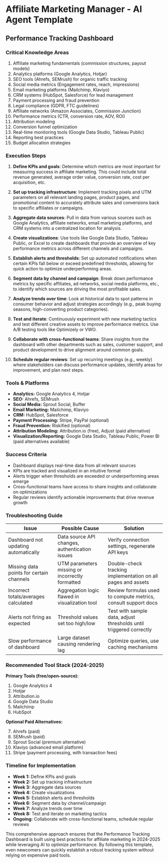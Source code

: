 # Affiliate Marketing Manager - AI Agent Template

## Performance Tracking Dashboard

### Critical Knowledge Areas

1. Affiliate marketing fundamentals (commission structures, payout models)
2. Analytics platforms (Google Analytics, Hotjar) 
3. SEO tools (Ahrefs, SEMrush) for organic traffic tracking
4. Social media metrics (Engagement rates, reach, impressions)
5. Email marketing platforms (Mailchimp, Klaviyo)
6. CRM systems (HubSpot, Salesforce) for lead management
7. Payment processing and fraud prevention
8. Legal compliance (GDPR, FTC guidelines)
9. Affiliate networks (Amazon Associates, Commission Junction)
10. Performance metrics (CTR, conversion rate, AOV, ROI)
11. Attribution modeling 
12. Conversion funnel optimization
13. Real-time monitoring tools (Google Data Studio, Tableau Public)
14. Reporting best practices
15. Budget allocation strategies

### Execution Steps

1. **Define KPIs and goals**: Determine which metrics are most important for measuring success in affiliate marketing. This could include total revenue generated, average order value, conversion rate, cost per acquisition, etc.

2. **Set up tracking infrastructure**: Implement tracking pixels and UTM parameters on all relevant landing pages, product pages, and promotional content to accurately attribute sales and conversions back to specific affiliates or campaigns.

3. **Aggregate data sources**: Pull in data from various sources such as Google Analytics, affiliate networks, email marketing platforms, and CRM systems into a centralized location for analysis.

4. **Create visualizations**: Use tools like Google Data Studio, Tableau Public, or Excel to create dashboards that provide an overview of key performance metrics across different channels and campaigns.

5. **Establish alerts and thresholds**: Set up automated notifications when certain KPIs fall below or exceed predefined thresholds, allowing for quick action to optimize underperforming areas.

6. **Segment data by channel and campaign**: Break down performance metrics by specific affiliates, ad networks, social media platforms, etc., to identify which sources are driving the most profitable sales.

7. **Analyze trends over time**: Look at historical data to spot patterns in consumer behavior and adjust strategies accordingly (e.g., peak buying seasons, high-converting product categories).

8. **Test and iterate**: Continuously experiment with new marketing tactics and test different creative assets to improve performance metrics. Use A/B testing tools like Optimizely or VWO.

9. **Collaborate with cross-functional teams**: Share insights from the dashboard with other departments such as sales, customer support, and product development to drive alignment around common goals.

10. **Schedule regular reviews**: Set up recurring meetings (e.g., weekly) where stakeholders can discuss performance updates, identify areas for improvement, and plan next steps.

### Tools & Platforms

- **Analytics:** Google Analytics 4, Hotjar
- **SEO:** Ahrefs, SEMrush 
- **Social Media:** Sprout Social, Buffer
- **Email Marketing:** Mailchimp, Klaviyo
- **CRM:** HubSpot, Salesforce
- **Payment Processing:** Stripe, PayPal (optional)
- **Fraud Prevention:** Riskified (optional)
- **Attribution Modeling:** Attribution.io (free), Adjust (paid alternative)
- **Visualization/Reporting:** Google Data Studio, Tableau Public, Power BI (paid alternatives available)

### Success Criteria

- Dashboard displays real-time data from all relevant sources
- KPIs are tracked and visualized in an intuitive format
- Alerts trigger when thresholds are exceeded or underperforming areas emerge
- Cross-functional teams have access to share insights and collaborate on optimizations
- Regular reviews identify actionable improvements that drive revenue growth

### Troubleshooting Guide

| Issue | Possible Cause | Solution |
| --- | --- | --- |
| Dashboard not updating automatically | Data source API changes, authentication issues | Verify connection settings, regenerate API keys |
| Missing data points for certain channels | UTM parameters missing or incorrectly formatted | Double-check tracking implementation on all pages and assets |
| Incorrect totals/averages calculated | Aggregation logic flawed in visualization tool | Review formulas used to compute metrics, consult support docs |
| Alerts not firing as expected | Threshold values set too high/low | Test with sample data, adjust thresholds until triggered correctly |
| Slow performance of dashboard | Large dataset causing rendering lag | Optimize queries, use caching mechanisms |

### Recommended Tool Stack (2024-2025)

**Primary Tools (free/open-source):**

1. Google Analytics 4
2. Hotjar 
3. Attribution.io
4. Google Data Studio
5. Mailchimp
6. HubSpot

**Optional Paid Alternatives:**

7. Ahrefs (paid)
8. SEMrush (paid)
9. Sprout Social (premium alternative)
10. Klaviyo (advanced email platform)
11. Stripe (payment processing, with transaction fees)

### Timeline for Implementation

- **Week 1:** Define KPIs and goals
- **Week 2:** Set up tracking infrastructure
- **Week 3:** Aggregate data sources 
- **Week 4:** Create visualizations
- **Week 5:** Establish alerts and thresholds
- **Week 6:** Segment data by channel/campaign
- **Week 7:** Analyze trends over time
- **Week 8:** Test and iterate on marketing tactics
- **Ongoing:** Collaborate with cross-functional teams, schedule regular reviews

This comprehensive approach ensures that the Performance Tracking Dashboard is built using best practices for affiliate marketing in 2024-2025 while leveraging AI to optimize performance. By following this template, even newcomers can quickly establish a robust tracking system without relying on expensive paid tools.

